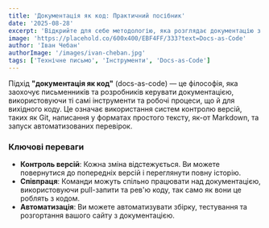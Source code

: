 ```yaml
---
title: 'Документація як код: Практичний посібник'
date: '2025-08-28'
excerpt: 'Відкрийте для себе методологію, яка розглядає документацію з такою ж суворістю, як і код, використовуючи Git та Markdown для контролю версій та співпраці.'
image: 'https://placehold.co/600x400/EBF4FF/333?text=Docs-as-Code'
author: 'Іван Чебан'
authorImage: '/images/ivan-cheban.jpg'
tags: ['Технічне письмо', 'Інструменти', 'Docs-as-Code']
---
```


Підхід **"документація як код"** (docs-as-code) — це філософія, яка заохочує письменників та розробників керувати документацією, використовуючи ті самі інструменти та робочі процеси, що й для вихідного коду. Це означає використання систем контролю версій, таких як Git, написання у форматах простого тексту, як-от Markdown, та запуск автоматизованих перевірок.

### Ключові переваги

- **Контроль версій**: Кожна зміна відстежується. Ви можете повернутися до попередніх версій і переглянути повну історію.
- **Співпраця**: Команди можуть спільно працювати над документацією, використовуючи pull-запити та рев'ю коду, так само як вони це роблять з кодом.
- **Автоматизація**: Ви можете автоматизувати збірку, тестування та розгортання вашого сайту з документацією.
